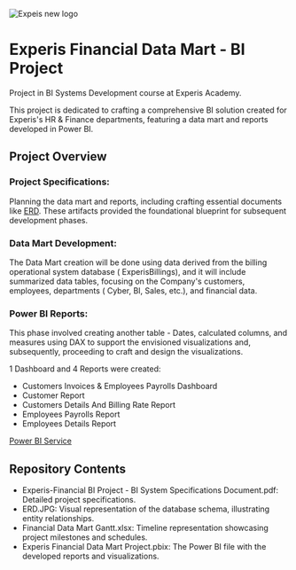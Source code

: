 ![Expeis new logo](https://github.com/OdeliaHochman/Experis-Financial-Data-Mart/assets/45036697/62262cf0-509f-41bd-8cf1-24e88ba8f26c)

# Experis Financial Data Mart - BI Project
Project in BI Systems Development course at Experis Academy. 

This project is dedicated to crafting a comprehensive BI solution created for Experis's HR & Finance departments, featuring a data mart and reports developed in Power BI.

## Project Overview
### Project Specifications: 
Planning the data mart and reports, including crafting essential documents like [ERD](https://drawsql.app/teams/bi-developer-course-experis-academy/diagrams/financepayrolldb). 
These artifacts provided the foundational blueprint for subsequent development phases.

### Data Mart Development: 
The Data Mart creation will be done using data derived from the billing operational system database ( ExperisBillings), and it will include summarized data tables, focusing on the Company's customers, employees, departments ( Cyber, BI, Sales, etc.), and financial data.

### Power BI Reports: 
This phase involved creating another table - Dates, calculated columns, and measures using DAX to support the envisioned visualizations and, subsequently, proceeding to craft and design the visualizations.

1 Dashboard and 4 Reports were created: 
* Customers Invoices & Employees Payrolls Dashboard
* Customer Report
* Customers Details And Billing Rate Report
* Employees Payrolls Report
* Employees Details Report

[Power BI Service](https://app.powerbi.com/Redirect?action=OpenReport&appId=cde6d38a-9cd7-42ec-bff2-3e18f1fe832e&reportObjectId=f85cec9f-fa56-4c6c-8ee5-04189d2d98ba&ctid=155e691f-6455-40f2-b075-37035eb699f8&reportPage=501ec87934329c9c08d6&pbi_source=appShareLink&portalSessionId=024dddfa-2479-417e-9d51-781f40b0dce3)

## Repository Contents
* Experis-Financial BI Project - BI System Specifications Document.pdf: Detailed project specifications.
* ERD.JPG: Visual representation of the database schema, illustrating entity relationships.
* Financial Data Mart Gantt.xlsx: Timeline representation showcasing project milestones and schedules.
* Experis Financial Data Mart Project.pbix: The Power BI file with the developed reports and visualizations.
